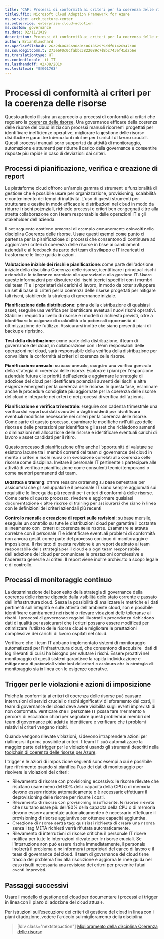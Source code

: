 ```yaml
---
title: 'CAF: Processi di conformità ai criteri per la coerenza delle risorse'
titleSuffix: Microsoft Cloud Adoption Framework for Azure
ms.service: architecture-center
ms.subservice: enterprise-cloud-adoption
ms.custom: governance
ms.date: 02/11/2019
description: Processi di conformità ai criteri per la coerenza delle risorse
author: BrianBlanchard
ms.openlocfilehash: 26c2d60635a98a3ce061352979ddf01426947e08
ms.sourcegitcommit: 273e690c0cfabbc3822089c7d8bc743ef41d2b6e
ms.translationtype: HT
ms.contentlocale: it-IT
ms.lasthandoff: 02/08/2019
ms.locfileid: "55901763"
---
```

# <a name="resource-consistency-policy-compliance-processes"></a>Processi di conformità ai criteri per la coerenza delle risorse

Questo articolo illustra un approccio ai processi di conformità ai criteri che regolano la [coerenza delle risorse](./overview.md). Una governance efficace della coerenza delle risorse del cloud inizia con processi manuali ricorrenti progettati per identificare inefficienze operative, migliorare la gestione delle risorse distribuite e garantire interruzioni minime per i carichi di lavoro cruciali. Questi processi manuali sono supportati da attività di monitoraggio, automazione e strumenti per ridurre il carico della governance e consentire risposte più rapide in caso di deviazioni dai criteri.

## <a name="planning-review-and-reporting-processes"></a>Processi di pianificazione, verifica e creazione di report

Le piattaforme cloud offrono un'ampia gamma di strumenti e funzionalità di gestione che è possibile usare per organizzazione, provisioning, scalabilità e contenimento dei tempi di inattività. L'uso di questi strumenti per strutturare e gestire in modo efficace le distribuzioni nel cloud in modo da ridurre i rischi potenziali, richiede processi e criteri ben congegnati oltre alla stretta collaborazione con i team responsabile delle operazioni IT e gli stakeholder dell'azienda.

Il set seguente contiene processi di esempio comunemente coinvolti nella disciplina Coerenza delle risorse. Usare questi esempi come punto di partenza per la pianificazione di processi che consentono di continuare ad aggiornare i criteri di coerenza delle risorse in base ai cambiamenti aziendali e al feedback da parte dei team di sviluppo e IT incaricati di trasformare le linee guida in azioni.

**Valutazione iniziale dei rischi e pianificazione**: come parte dell'adozione iniziale della disciplina Coerenza delle risorse, identificare i principali rischi aziendali e le tolleranze correlate alle operazioni e alla gestione IT. Usare queste informazioni per discutere dei rischi tecnici specifici con i membri dei team IT e i proprietari dei carichi di lavoro, in modo da poter sviluppare un set di base di criteri per la coerenza delle risorse progettati per mitigare tali rischi, stabilendo la strategia di governance iniziale.

**Pianificazione della distribuzione**: prima della distribuzione di qualsiasi asset, eseguire una verifica per identificare eventuali nuovi rischi operativi. Stabilire i requisiti a livello di risorse e i modelli di richiesta previsti, oltre a identificare le esigenze di scalabilità e le potenziali opportunità di ottimizzazione dell'utilizzo. Assicurarsi inoltre che siano presenti piani di backup e ripristino.

**Test della distribuzione**: come parte della distribuzione, il team di governance del cloud, in collaborazione con i team responsabili delle operazioni nel cloud, sarà responsabile della verifica della distribuzione per convalidare la conformità ai criteri di coerenza delle risorse.

**Pianificazione annuale**: su base annuale, eseguire una verifica generale della strategia di coerenza delle risorse. Esplorare i piani per l'espansione aziendale futura o le priorità dell'azienda e aggiornare le strategie di adozione del cloud per identificare potenziali aumenti dei rischi e altre esigenze emergenti per la coerenza delle risorse. In questa fase, esaminare anche le procedure consigliate più aggiornate per la coerenza delle risorse del cloud e integrarle nei criteri e nei processi di verifica dell'azienda.

**Pianificazione e verifica trimestrale**: eseguire con cadenza trimestrale una verifica dei report sui dati operativi e degli incidenti per identificare eventuali modifiche necessarie nei criteri per la coerenza delle risorse. Come parte di questo processo, esaminare le modifiche nell'utilizzo delle risorse e delle prestazioni per identificare gli asset che richiedono aumenti o diminuzioni nell'allocazione delle risorse e identificare eventuali carichi di lavoro o asset candidati per il ritiro.

Questo processo di pianificazione offre anche l'opportunità di valutare se esistono lacune tra i membri correnti del team di governance del cloud in merito a criteri e rischi nuovi o in evoluzione correlati alla coerenza delle risorse come disciplina. Invitare il personale IT pertinente a partecipare alle attività di verifica e pianificazione come consulenti tecnici temporanei o come membri permanenti del team.

**Didattica e training**: offrire sessioni di training su base bimestrale per assicurarsi che gli sviluppatori e il personale IT siano sempre aggiornati sui requisiti e le linee guida più recenti per i criteri di conformità delle risorse. Come parte di questo processo, rivedere e aggiornare qualsiasi documentazione o altre risorse di training per assicurarsi che siano in linea con le definizioni dei criteri aziendali più recenti.

**Controllo mensile e creazione di report sulle revisioni**: su base mensile, eseguire un controllo su tutte le distribuzioni cloud per garantire il costante allineamento con i criteri di coerenza delle risorse. Esaminare le attività correlate con il personale IT e identificare eventuali problemi di conformità non ancora gestiti come parte del processo continuo di monitoraggio e imposizione. Il risultato di questa revisione è un report destinato al team responsabile della strategia per il cloud e a ogni team responsabile dell'adozione del cloud per comunicare le prestazioni complessive e l'aderenza generale ai criteri. Il report viene inoltre archiviato a scopo legale e di controllo.

## <a name="ongoing-monitoring-processes"></a>Processi di monitoraggio continuo

La determinazione del buon esito della strategia di governance della coerenza delle risorse dipende dalla visibilità dello stato corrente e passato dell'infrastruttura cloud. Senza la possibilità di analizzare le metriche e i dati pertinenti sull'integrità e sulle attività dell'ambiente cloud, non è possibile identificare cambiamenti nei rischi o rilevare violazioni delle tolleranze ai rischi. I processi di governance regolari illustrati in precedenza richiedono dati di qualità per assicurarsi che i criteri possano essere modificati per ottimizzare l'utilizzo delle risorse cloud e migliorare le prestazioni complessive dei carichi di lavoro ospitati nel cloud.

Verificare che i team IT abbiano implementato sistemi di monitoraggio automatizzati per l'infrastruttura cloud, che consentono di acquisire i dati di log rilevanti di cui si ha bisogno per valutare i rischi. Essere proattivi nel monitoraggio di questi sistemi garantisce la rapida individuazione e mitigazione di potenziali violazioni dei criteri e assicura che la strategia di monitoraggio sia in linea con le esigenze operative.

## <a name="violation-triggers-and-enforcement-actions"></a>Trigger per le violazioni e azioni di imposizione

Poiché la conformità ai criteri di coerenza delle risorse può causare interruzioni di servizi cruciali o rischi significativi di sforamento dei costi, il team di governance del cloud deve avere visibilità sugli eventi imprevisti di non conformità. Verificare che il personale IT possa fare riferimento a percorsi di escalation chiari per segnalare questi problemi ai membri del team di governance più adatti a identificare e verificare che i problemi relativi ai criteri vengano risolti.  

Quando vengono rilevate violazioni, si devono intraprendere azioni per riallinearsi il prima possibile ai criteri. Il team IT può automatizzare la maggior parte dei trigger per le violazioni usando gli strumenti descritti nella [toolchain di coerenza delle risorse per Azure](toolchain.md).

I trigger e le azioni di imposizione seguenti sono esempi a cui è possibile fare riferimento quando si pianifica l'uso dei dati di monitoraggio per risolvere le violazioni dei criteri:

- Rilevamento di risorse con provisioning eccessivo: le risorse rilevate che risultano usare meno del 60% della capacità della CPU o di memoria devono essere ridotte automaticamente o è necessario effettuare il deprovisioning delle risorse per ridurre i costi.
- Rilevamento di risorse con provisioning insufficiente: le risorse rilevate che risultano usare più dell'80% della capacità della CPU o di memoria devono essere aumentate automaticamente o è necessario effettuare il provisioning di risorse aggiuntive per ottenere capacità aggiuntiva.
- Creazione di risorse senza tag: qualsiasi richiesta di creare una risorsa senza i tag META richiesti verrà rifiutata automaticamente.
- Rilevamento di interruzioni di risorse critiche: il personale IT riceve notifica per tutte le interruzioni rilevate per le risorse cruciali. Se l'interruzione non può essere risolta immediatamente, il personale inoltrerà il problema e ne informerà i proprietari del carico di lavoro e il team di governance del cloud. Il team di governance del cloud tiene traccia del problema fino alla risoluzione e aggiorna le linee guida nel caso risulti necessaria una revisione dei criteri per prevenire futuri eventi imprevisti.

## <a name="next-steps"></a>Passaggi successivi

Usare il [modello di gestione del cloud](./template.md) per documentare i processi e i trigger in linea con il piano di adozione del cloud attuale.

Per istruzioni sull'esecuzione dei criteri di gestione del cloud in linea con i piani di adozione, vedere l'articolo sul miglioramento della disciplina.

> [!div class="nextstepaction"]
> [Miglioramento della disciplina Coerenza delle risorse](./discipline-improvement.md)
